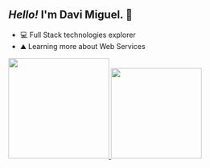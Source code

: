## ***Hello!*** I'm Davi Miguel. 👋

- 💻 Full Stack technologies explorer
- ⛰️ Learning more about Web Services

 <div style="display: inline_block" >
  <a href="https://github.com/d-miguelsm" >
  <img height="200em" src="https://github-readme-stats.vercel.app/api?username=d-miguelsm&show_icons=true&theme=chartreuse-dark&include_all_commits=true&count_private=true"/>
  <img height="180em" src="https://github-readme-stats.vercel.app/api/top-langs/?username=d-miguelsm&layout=compact&langs_count=10&theme=chartreuse-dark"/>
</div>
